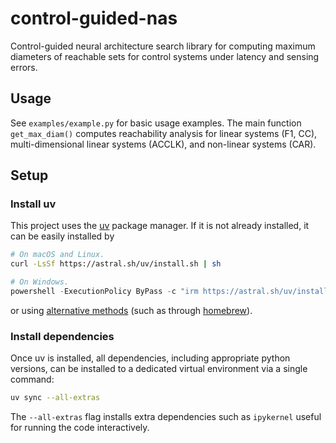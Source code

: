# control-guided-nas

Control-guided neural architecture search library for computing maximum diameters of reachable sets for control systems under latency and sensing errors.

## Usage

See `examples/example.py` for basic usage examples. The main function `get_max_diam()` computes reachability analysis for linear systems (F1, CC), multi-dimensional linear systems (ACCLK), and non-linear systems (CAR).

## Setup

### Install uv

This project uses the [uv](https://github.com/astral-sh/uv) package manager. If it is not already installed, it can be easily installed by

```bash
# On macOS and Linux.
curl -LsSf https://astral.sh/uv/install.sh | sh
```

```powershell
# On Windows.
powershell -ExecutionPolicy ByPass -c "irm https://astral.sh/uv/install.ps1 | iex"
```

or using [alternative methods](https://docs.astral.sh/uv/getting-started/installation/) (such as through [homebrew](https://brew.sh/)).

### Install dependencies

Once uv is installed, all dependencies, including appropriate python versions, can be installed to a dedicated virtual environment via a single command:

```bash
uv sync --all-extras
```

The `--all-extras` flag installs extra dependencies such as `ipykernel` useful for running the code interactively.

